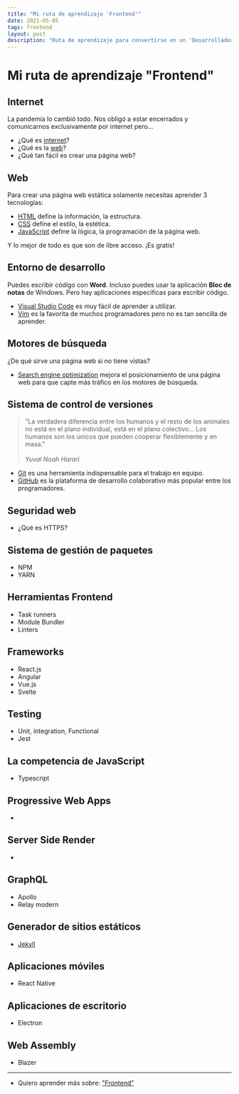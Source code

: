 ```yaml
---
title: "Mi ruta de aprendizaje 'Frontend'"
date: 2021-05-05
tags: frontend
layout: post
description: "Ruta de aprendizaje para convertirse en un 'Desarrollador Web Frontend'."
---
```


# Mi ruta de aprendizaje "Frontend"

## Internet
La pandemia lo cambió todo. Nos obligó a estar encerrados y comunicarnos exclusivamente por internet pero...

- ¿Qué es [internet](../00/internet)?
- ¿Qué es la [web](../internet/que-es-web)?
- ¿Qué tan fácil es crear una página web?

## Web
Para crear una página web estática solamente necesitas aprender 3 tecnologías:

- [HTML](../00/html) define la información, la estructura.
- [CSS](../00/css) define el estilo, la estética.
- [JavaScript](../00/javascript) define la lógica, la programación de la página web.

Y lo mejor de todo es que son de libre acceso. ¡Es gratis!

## Entorno de desarrollo
Puedes escribir código con **Word**. Incluso puedes usar la aplicación  **Bloc de notas** de Windows. Pero hay aplicaciones específicas para escribir código.

- [Visual Studio Code](../00/vscode) es muy fácil de aprender a utilizar.
- [Vim](../00/vim) es la favorita de muchos programadores pero no es tan sencilla de aprender.

## Motores de búsqueda
¿De qué sirve una página web si no tiene vistas?

- [Search engine optimization](../00/seo) mejora el posicionamiento de una página web para que capte más tráfico en los motores de búsqueda.

## Sistema de control de versiones
> "La verdadera diferencia entre los humanos y el resto de los animales no está en el plano individual, está en el plano colectivo... Los humanos son los únicos que pueden cooperar flexiblemente y en masa."\
>\
> _Yuval Noah Harari_

- [Git](../00/git) es una herramienta indispensable para el trabajo en equipo.
- [GitHub](../00/github) es la plataforma de desarrollo colaborativo más popular entre los programadores.

## Seguridad web
- ¿Qué es HTTPS?

## Sistema de gestión de paquetes
- NPM
- YARN

## Herramientas Frontend
- Task runners
- Module Bundler
- Linters

## Frameworks
- React.js
- Angular
- Vue.js
- Svelte

## Testing
- Unit, integration, Functional
- Jest

## La competencia de JavaScript
- Typescript

## Progressive Web Apps
- 

## Server Side Render
- 

## GraphQL
- Apollo
- Relay modern

## Generador de sitios estáticos
- [Jekyll](../00/jekyll)

## Aplicaciones móviles
- React Native

## Aplicaciones de escritorio
- Electron

## Web Assembly
- Blazer

***

- Quiero aprender más sobre: ["Frontend"](../00/frontend)
